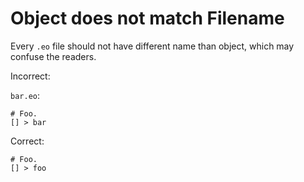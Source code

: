 # Object does not match Filename

Every `.eo` file should not have different name than object, which may confuse
the readers.

Incorrect:

`bar.eo`:

```eo
# Foo.
[] > bar
```

Correct:

```eo
# Foo.
[] > foo
```
